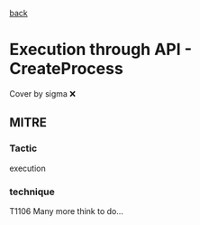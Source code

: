 [back](../index.md)
# Execution through API - CreateProcess
Cover by sigma :x: 
## MITRE
### Tactic
execution
### technique
T1106
Many more think to do...
